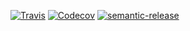 [![Travis](https://img.shields.io/travis/newyork-anthonyng/docco-lite.svg)](https://travis-ci.org/newyork-anthonyng/docco-lite)
[![Codecov](https://img.shields.io/codecov/c/github/newyork-anthonyng/docco-lite.svg)](https://codecov.io/gh/newyork-anthonyng/docco-lite)
[![semantic-release](https://img.shields.io/badge/%20%20%F0%9F%93%A6%F0%9F%9A%80-semantic--release-e10079.svg?style=flat-square)](https://github.com/semantic-release/semantic-release)

